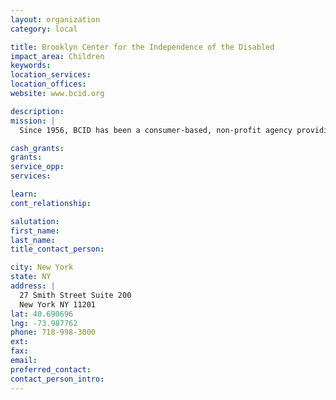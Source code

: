 ```yaml
---
layout: organization
category: local

title: Brooklyn Center for the Independence of the Disabled
impact_area: Children
keywords: 
location_services: 
location_offices: 
website: www.bcid.org

description: 
mission: |
  Since 1956, BCID has been a consumer-based, non-profit agency providing services and advocacy toward independent living for individuals with disabilities.

cash_grants: 
grants: 
service_opp: 
services: 

learn: 
cont_relationship: 

salutation: 
first_name: 
last_name: 
title_contact_person: 

city: New York
state: NY
address: |
  27 Smith Street Suite 200  
  New York NY 11201
lat: 40.690696
lng: -73.987762
phone: 718-998-3000
ext: 
fax: 
email: 
preferred_contact: 
contact_person_intro: 
---
```

